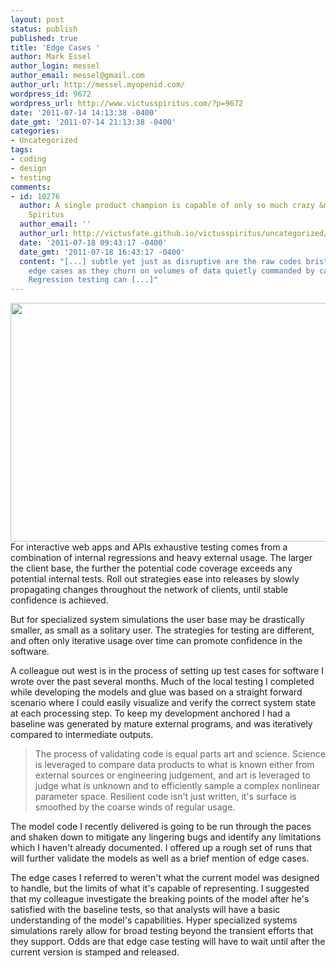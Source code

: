 ```yaml
---
layout: post
status: publish
published: true
title: 'Edge Cases '
author: Mark Essel
author_login: messel
author_email: messel@gmail.com
author_url: http://messel.myopenid.com/
wordpress_id: 9672
wordpress_url: http://www.victusspiritus.com/?p=9672
date: '2011-07-14 14:13:38 -0400'
date_gmt: '2011-07-14 21:13:38 -0400'
categories:
- Uncategorized
tags:
- coding
- design
- testing
comments:
- id: 10276
  author: A single product champion is capable of only so much crazy &mdash; Victus
    Spiritus
  author_email: ''
  author_url: http://victusfate.github.io/victusspiritus/uncategorized/2011/07/18/a-single-product-champion-is-capable-of-only-so-much-crazy/
  date: '2011-07-18 09:43:17 -0400'
  date_gmt: '2011-07-18 16:43:17 -0400'
  content: "[...] subtle yet just as disruptive are the raw codes bristling with untested
    edge cases as they churn on volumes of data quietly commanded by calm keystrokes.
    Regression testing can [...]"
---
```

<p><a href="http://troll.me/"><img src="{{ site.url }}/assets/2011/07/say-edge-case-again-i-dare-you.jpg" alt="" title="say-edge-case-again-i-dare-you" width="550" height="382" class="aligncenter size-full wp-image-9674" /></a><br />
For interactive web apps and APIs exhaustive testing comes from a combination of internal regressions and heavy external usage. The larger the client base, the further the potential code coverage exceeds any potential internal tests. Roll out strategies ease into releases by slowly propagating changes throughout the network of clients, until stable confidence is achieved.</p>
<p>But for specialized system simulations the user base may be drastically smaller, as small as a solitary user. The strategies for testing are different, and often only iterative usage over time can promote confidence in the software.</p>
<p>A colleague out west is in the process of setting up test cases for software I wrote over the past several months. Much of the local testing I completed while developing the models and glue was based on a straight forward scenario where I could easily visualize and verify the correct system state at each processing step. To keep my development anchored I had a baseline was generated by mature external programs, and was iteratively compared to intermediate outputs.</p>
<blockquote><p>
The process of validating code is equal parts art and science. Science is leveraged to compare data products to what is known either from external sources or engineering judgement, and art is leveraged to judge what is unknown and to efficiently sample a complex nonlinear parameter space. Resilient code isn't just written, it's surface is smoothed by the coarse winds of regular usage.
</p></blockquote>
<p>The model code I recently delivered is going to be run through the paces and shaken down to mitigate any lingering bugs and identify any limitations which I haven't already documented. I offered up a rough set of runs that will further validate the models as well as a brief mention of edge cases.</p>
<p>The edge cases I referred to weren't what the current model was designed to handle, but the limits of what it's capable of representing. I suggested that my colleague investigate the breaking points of the model after he's satisfied with the baseline tests, so that analysts will have a basic understanding of the model's capabilities. Hyper specialized systems simulations rarely allow for broad testing beyond the transient efforts that they support. Odds are that edge case testing will have to wait until after the current version is stamped and released. </p>
